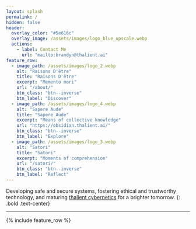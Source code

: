 ```yaml
---
layout: splash
permalink: /
hidden: false
header:
  overlay_color: "#5e616c"
  overlay_image: /assets/images/logo_blue_upscale.webp
  actions:
    - label: Contact Me
      url: "mailto:brandyn@thalient.ai"
feature_row:
  - image_path: /assets/images/logo_2.webp
    alt: "Raisons D'être"
    title: "Raisons D'être"
    excerpt: "Memento mori"
    url: "/about/"
    btn_class: "btn--inverse"
    btn_label: "Discover"
  - image_path: /assets/images/logo_4.webp
    alt: "Sapere Aude"
    title: "Sapere Aude"
    excerpt: "Means of collective knowledge"
    url: "https://obsidian.thalient.ai/"
    btn_class: "btn--inverse"
    btn_label: "Explore"
  - image_path: /assets/images/logo_3.webp
    alt: "Satori"
    title: "Satori"
    excerpt: "Moments of comprehension"
    url: "/satori/"
    btn_class: "btn--inverse"
    btn_label: "Reflect"
---
```


Developing safe and secure systems, fostering ethical and trustworthy technology, and maturing [thalient cybernetics](/thalient-cybernetics/) for a brighter tomorrow.
{: .bold .text-center}

---

{% include feature_row %}

